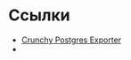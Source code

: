 # Ссылки

- [Crunchy Postgres Exporter](https://access.crunchydata.com/documentation/postgres-operator/4.6.2/advanced/crunchy-postgres-exporter/)
- 